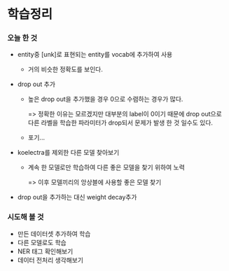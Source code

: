 # 학습정리

### 오늘 한 것

- entity중 [unk]로 표현되는 entity를 vocab에 추가하여 사용

  - 거의 비슷한 정확도를 보인다.

- drop out 추가

  - 높은 drop out을 추가했을 경우 0으로 수렴하는 경우가 많다.

    => 정확한 이유는 모르겠지만 대부분의 label이 0이기 때문에 drop out으로 다른 라벨을 학습한 파라미터가 drop되서 문제가 발생 한 것 일수도 있다.

  - 포기...

- koelectra를 제외한 다른 모델 찾아보기

  - 계속 한 모델로만 학습하여 다른 좋은 모델을 찾기 위하여 노력

    => 이후 모델끼리의 앙상블에 사용할 좋은 모델 찾기

- drop out을 추가하는 대신 weight decay추가



### 시도해 볼 것

- 만든 데이터셋 추가하여 학습
- 다른 모델로도 학습
- NER 태그 확인해보기
- 데이터 전처리 생각해보기



